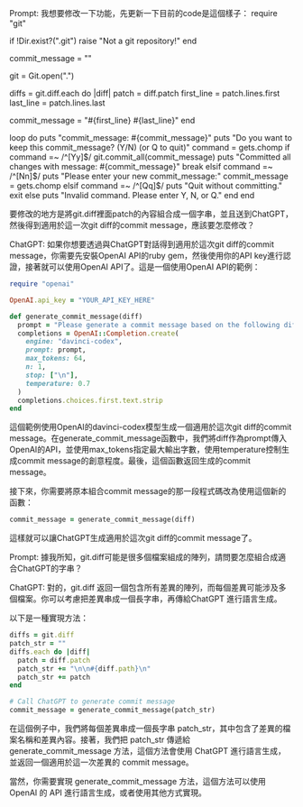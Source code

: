 Prompt:
我想要修改一下功能，先更新一下目前的code是這個樣子：
require "git"

if !Dir.exist?(".git")
  raise "Not a git repository!"
end

commit_message = ""

git = Git.open(".")

diffs = git.diff.each do |diff|
  patch = diff.patch
  first_line = patch.lines.first
  last_line = patch.lines.last

  commit_message = "#{first_line} #{last_line}"
end

loop do
  puts "commit_message: #{commit_message}"
  puts "Do you want to keep this commit_message? (Y/N) (or Q to quit)"
  command = gets.chomp
  if command =~ /^[Yy]$/
    git.commit_all(commit_message)
    puts "Committed all changes with message: #{commit_message}"
    break
  elsif command =~ /^[Nn]$/
    puts "Please enter your new commit_message:"
    commit_message = gets.chomp
  elsif command =~ /^[Qq]$/
    puts "Quit without committing."
    exit
  else
    puts "Invalid command. Please enter Y, N, or Q."
  end
end

要修改的地方是將git.diff裡面patch的內容組合成一個字串，並且送到ChatGPT，然後得到適用於這一次git diff的commit message，應該要怎麼修改？

ChatGPT:
如果你想要透過與ChatGPT對話得到適用於這次git diff的commit message，你需要先安裝OpenAI API的ruby gem，然後使用你的API key進行認證，接著就可以使用OpenAI API了。這是一個使用OpenAI API的範例：

```ruby
require "openai"

OpenAI.api_key = "YOUR_API_KEY_HERE"

def generate_commit_message(diff)
  prompt = "Please generate a commit message based on the following diff:\n#{diff}"
  completions = OpenAI::Completion.create(
    engine: "davinci-codex",
    prompt: prompt,
    max_tokens: 64,
    n: 1,
    stop: ["\n"],
    temperature: 0.7
  )
  completions.choices.first.text.strip
end
```
這個範例使用OpenAI的davinci-codex模型生成一個適用於這次git diff的commit message。在generate_commit_message函數中，我們將diff作為prompt傳入OpenAI的API，並使用max_tokens指定最大輸出字數，使用temperature控制生成commit message的創意程度。最後，這個函數返回生成的commit message。

接下來，你需要將原本組合commit message的那一段程式碼改為使用這個新的函數：

```ruby
commit_message = generate_commit_message(diff)
```
這樣就可以讓ChatGPT生成適用於這次git diff的commit message了。

Prompt:
據我所知，git.diff可能是很多個檔案組成的陣列，請問要怎麼組合成適合ChatGPT的字串？

ChatGPT:
對的，git.diff 返回一個包含所有差異的陣列，而每個差異可能涉及多個檔案。你可以考慮把差異串成一個長字串，再傳給ChatGPT 進行語言生成。

以下是一種實現方法：

```ruby
diffs = git.diff
patch_str = ""
diffs.each do |diff|
  patch = diff.patch
  patch_str += "\n\n#{diff.path}\n"
  patch_str += patch
end

# Call ChatGPT to generate commit message
commit_message = generate_commit_message(patch_str)
```
在這個例子中，我們將每個差異串成一個長字串 patch_str，其中包含了差異的檔案名稱和差異內容。接著，我們把 patch_str 傳遞給 generate_commit_message 方法，這個方法會使用 ChatGPT 進行語言生成，並返回一個適用於這一次差異的 commit message。

當然，你需要實現 generate_commit_message 方法，這個方法可以使用 OpenAI 的 API 進行語言生成，或者使用其他方式實現。
